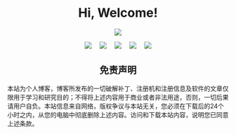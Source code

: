 <h1 align="center">Hi, Welcome!</h1>

<div align="center"><!-- 敲代码的图片 -->
    <img order-radius="100px" src="https://img.wkwbk.eu.org/i/wkwbk/001.gif">
</div>

<p>

<div align="center"><!-- 个人资料徽标 -->
    <a href="https://lisir.me/" title="点击跳转"><img src="https://img.shields.io/badge/Website-%E5%8D%9A%E5%AE%A2%E4%B8%BB%E9%A1%B5-blue"></a>&emsp;
    <a href="https://blog.lisir.me/" title="点击跳转"><img src="https://img.shields.io/badge/Blog-%E4%B8%AA%E4%BA%BA%E5%8D%9A%E5%AE%A2-red"></a>&emsp;
    <a href="https://cloud.lisir.me/" title="点击跳转"><img src="https://img.shields.io/badge/Cloud%20Disk-%E6%88%91%E7%9A%84%E4%BA%91%E7%9B%98-green"></a>&emsp;
    <a href="https://photo.lisir.me/" title="点击跳转"><img src="https://img.shields.io/badge/Photo-%E6%97%B6%E5%85%89%E7%9B%B8%E5%86%8C-purple"></a>&emsp;
    <a href="https://nz.lisir.me/" title="点击跳转"><img src="https://img.shields.io/badge/%E5%93%AA%E5%90%92-%E7%9B%91%E6%8E%A7%E9%9D%A2%E6%9D%BF-blueviolet"></a>
</div>

<p>

<h2 align="center">免责声明</h2>

<p>
本站为个人博客，博客所发布的一切破解补丁、注册机和注册信息及软件的文章仅限用于学习和研究目的；不得将上述内容用于商业或者非法用途，否则，一切后果请用户自负。本站信息来自网络，版权争议与本站无关，您必须在下载后的24个小时之内，从您的电脑中彻底删除上述内容。访问和下载本站内容，说明您已同意上述条款。
</p>
